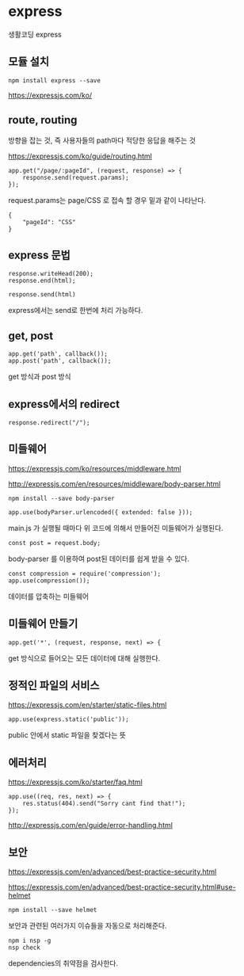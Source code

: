 # express

생활코딩 express

## 모듈 설치

    npm install express --save

https://expressjs.com/ko/

## route, routing

방향을 잡는 것, 즉 사용자들의 path마다 적당한 응답을 해주는 것

https://expressjs.com/ko/guide/routing.html

    app.get("/page/:pageId", (request, response) => {
        response.send(request.params);
    });

request.params는 page/CSS 로 접속 할 경우 밑과 같이 나타난다.

    {
        "pageId": "CSS"
    }

## express 문법

    response.writeHead(200);
    response.end(html);

    response.send(html)

express에서는 send로 한번에 처리 가능하다.

## get, post

    app.get('path', callback());
    app.post('path', callback());

get 방식과 post 방식

## express에서의 redirect

    response.redirect("/");

## 미들웨어

https://expressjs.com/ko/resources/middleware.html

http://expressjs.com/en/resources/middleware/body-parser.html

    npm install --save body-parser

    app.use(bodyParser.urlencoded({ extended: false }));

main.js 가 실행될 때마다 위 코드에 의해서 만들어진 미들웨어가 실행된다.

    const post = request.body;

body-parser 를 이용하여 post된 데이터를 쉽게 받을 수 있다.

    const compression = require('compression');
    app.use(compression());

데이터를 압축하는 미들웨어

## 미들웨어 만들기

    app.get('*', (request, response, next) => {

get 방식으로 들어오는 모든 데이터에 대해 실행한다.

## 정적인 파일의 서비스

https://expressjs.com/en/starter/static-files.html

    app.use(express.static('public'));

public 안에서 static 파일을 찾겠다는 뜻

## 에러처리

https://expressjs.com/ko/starter/faq.html

    app.use((req, res, next) => {
        res.status(404).send("Sorry cant find that!");
    });

http://expressjs.com/en/guide/error-handling.html

## 보안

https://expressjs.com/en/advanced/best-practice-security.html

https://expressjs.com/en/advanced/best-practice-security.html#use-helmet

    npm install --save helmet

보안과 관련된 여러가지 이슈들을 자동으로 처리해준다.

    npm i nsp -g
    nsp check

dependencies의 취약점을 검사한다.
